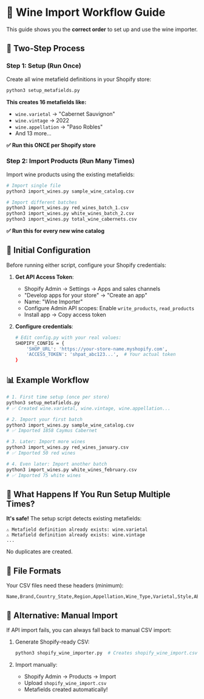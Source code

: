 # 🍷 Wine Import Workflow Guide

This guide shows you the **correct order** to set up and use the wine importer.

## 🎯 **Two-Step Process**

### **Step 1: Setup (Run Once)** 
Create all wine metafield definitions in your Shopify store:

```bash
python3 setup_metafields.py
```

**This creates 16 metafields like:**
- `wine.varietal` → "Cabernet Sauvignon"
- `wine.vintage` → 2022  
- `wine.appellation` → "Paso Robles"
- And 13 more...

**✅ Run this ONCE per Shopify store**

### **Step 2: Import Products (Run Many Times)**
Import wine products using the existing metafields:

```bash
# Import single file
python3 import_wines.py sample_wine_catalog.csv

# Import different batches
python3 import_wines.py red_wines_batch_1.csv
python3 import_wines.py white_wines_batch_2.csv  
python3 import_wines.py total_wine_cabernets.csv
```

**✅ Run this for every new wine catalog**

## 🔧 **Initial Configuration**

Before running either script, configure your Shopify credentials:

1. **Get API Access Token**:
   - Shopify Admin → Settings → Apps and sales channels
   - "Develop apps for your store" → "Create an app"
   - Name: "Wine Importer"
   - Configure Admin API scopes: Enable `write_products`, `read_products`
   - Install app → Copy access token

2. **Configure credentials**:
   ```bash
   # Edit config.py with your real values:
   SHOPIFY_CONFIG = {
       'SHOP_URL': 'https://your-store-name.myshopify.com',
       'ACCESS_TOKEN': 'shpat_abc123...',  # Your actual token
   }
   ```

## 📊 **Example Workflow**

```bash
# 1. First time setup (once per store)
python3 setup_metafields.py
# ✅ Created wine.varietal, wine.vintage, wine.appellation...

# 2. Import your first batch
python3 import_wines.py sample_wine_catalog.csv
# ✅ Imported 1858 Caymus Cabernet

# 3. Later: Import more wines
python3 import_wines.py red_wines_january.csv
# ✅ Imported 50 red wines

# 4. Even later: Import another batch  
python3 import_wines.py white_wines_february.csv
# ✅ Imported 75 white wines
```

## 🚨 **What Happens If You Run Setup Multiple Times?**

**It's safe!** The setup script detects existing metafields:

```
⚠️ Metafield definition already exists: wine.varietal
⚠️ Metafield definition already exists: wine.vintage  
...
```

No duplicates are created.

## 📁 **File Formats**

Your CSV files need these headers (minimum):
```csv
Name,Brand,Country_State,Region,Appellation,Wine_Type,Varietal,Style,ABV,Taste_Notes,Body,SKU,Size,Price,Mix_6_Price,Customer_Rating,Customer_Reviews,Expert_Rating,URL,Image_URL,Product_Highlights
```

## 🔄 **Alternative: Manual Import**

If API import fails, you can always fall back to manual CSV import:

1. Generate Shopify-ready CSV:
   ```bash
   python3 shopify_wine_importer.py  # Creates shopify_wine_import.csv
   ```

2. Import manually:
   - Shopify Admin → Products → Import
   - Upload `shopify_wine_import.csv`
   - Metafields created automatically!

